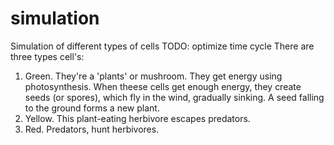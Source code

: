 # simulation
Simulation of different types of cells
TODO: optimize time cycle
There are three types cell's:
1) Green. They're a 'plants' or mushroom. They get energy using photosynthesis. When theese cells get enough energy, they create seeds (or spores), which fly in the wind, gradually sinking. A seed falling to the ground forms a new plant.
2) Yellow. This plant-eating herbivore escapes predators.
3) Red. Predators, hunt herbivores.
